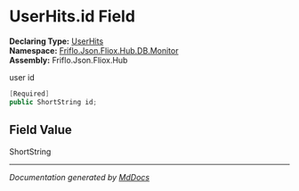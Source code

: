 ﻿<!--  
  <auto-generated>   
    The contents of this file were generated by a tool.  
    Changes to this file may be list if the file is regenerated  
  </auto-generated>   
-->

# UserHits.id Field

**Declaring Type:** [UserHits](../index.md)  
**Namespace:** [Friflo.Json.Fliox.Hub.DB.Monitor](../../index.md)  
**Assembly:** Friflo.Json.Fliox.Hub

user id 

```csharp
[Required]
public ShortString id;
```

## Field Value

ShortString

___

*Documentation generated by [MdDocs](https://github.com/ap0llo/mddocs)*
